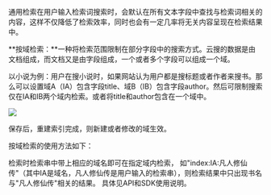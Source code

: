 通用检索在用户输入检索词搜索时，会默认在所有文本字段中查找与检索词相关的内容，这样不仅降低了检索效率，同时也会有一定几率将无关内容呈现在检索结果中。

**按域检索：**一种将检索范围限制在部分字段中的搜索方式。云搜的数据是由文档组成，而文档又是由字段组成，一个或者多个字段可以组成一个域。

以小说为例：用户在搜小说时，如果网站认为用户都是搜标题或者作者来搜书。那么可以设置域A（IA）包含字段title、域B（IB）包含字段author。然后可限制搜索仅在IA和IB两个域内检索。或者将title和author包含在一个域中。

![](http://imgcache.tce.fsphere.cn/image/mccdn.qcloud.com/img5698f517d6504.png)

保存后，重建索引完成，则新建或者修改的域生效。

按域检索的使用方法如下：

检索时检索串中带上相应的域名即可在指定域内检索， 如"index:IA:凡人修仙传"（其中IA是域名，凡人修仙传是用户输入的检索串），则检索结果中只出现书名与"凡人修仙传"相关的结果。 具体见API和SDK使用说明。